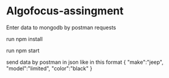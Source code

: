 # Algofocus-assingment
Enter data to mongodb by postman requests

run npm install

run npm start

send data by postman in json like in this format 
{
	"make":"jeep",
	"model":"limited",
	"color":"black"
}

